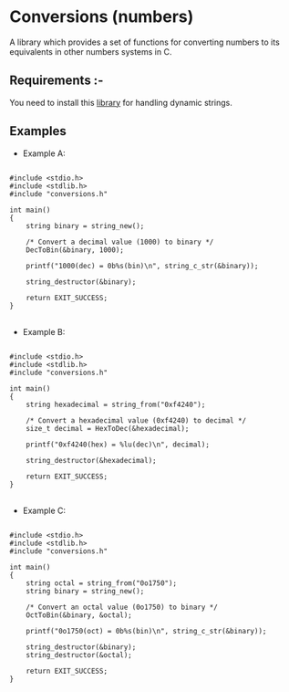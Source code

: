 # Conversions (numbers)
A library which provides a set of functions for converting numbers to its equivalents in other numbers systems in C.

<h2> Requirements :- </h2>
You need to install this <a href="https://github.com/mfc0d1ng/Handling-dynamic-strings-in-C-language">library</a> for handling dynamic strings.

<br>
<h2> Examples </h2>

* Example A:

<pre>
<code class="language-c">
#include &lt;stdio.h&gt;
#include &lt;stdlib.h&gt;
#include "conversions.h"

int main()
{
    string binary = string_new();

    /* Convert a decimal value (1000) to binary */
    DecToBin(&binary, 1000);

    printf("1000(dec) = 0b%s(bin)\n", string_c_str(&binary));

    string_destructor(&binary);
  
    return EXIT_SUCCESS;
}
</code>
</pre>

* Example B:

<pre>
<code class="language-c">
#include &lt;stdio.h&gt;
#include &lt;stdlib.h&gt;
#include "conversions.h"

int main()
{
    string hexadecimal = string_from("0xf4240");

    /* Convert a hexadecimal value (0xf4240) to decimal */
    size_t decimal = HexToDec(&hexadecimal);

    printf("0xf4240(hex) = %lu(dec)\n", decimal);

    string_destructor(&hexadecimal);
  
    return EXIT_SUCCESS;
}
</code>
</pre>

* Example C:

<pre>
<code class="language-c">
#include &lt;stdio.h&gt;
#include &lt;stdlib.h&gt;
#include "conversions.h"

int main()
{
    string octal = string_from("0o1750");
    string binary = string_new();

    /* Convert an octal value (0o1750) to binary */
    OctToBin(&binary, &octal);

    printf("0o1750(oct) = 0b%s(bin)\n", string_c_str(&binary));

    string_destructor(&binary);
    string_destructor(&octal);
    
    return EXIT_SUCCESS;
}
</code>
</pre>
